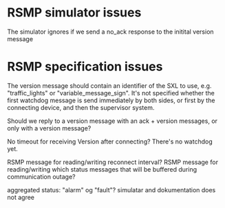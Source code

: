 
# RSMP simulator issues
The simulator ignores if we send a no_ack response to the initital version message

# RSMP specification issues
The version message should contain an identifier of the SXL to use, e.g. "traffic_lights" or "variable_message_sign".
It's not specified whether the first watchdog message is send immediately by both sides, or first by the connecting device, and then the supervisor system.

Should we reply to a version message with an ack + version messages, or only with a version message?

No timeout for receiving Version after connecting? There's no watchdog yet.

RSMP message for reading/writing reconnect interval?
RSMP message for reading/writing which status messages that will be buffered during communication outage?


aggregated status: "alarm" og "fault"? simulatar and dokumentation does not agree